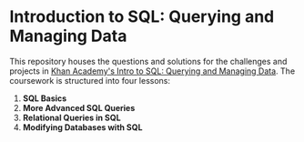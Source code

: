 # Introduction to SQL: Querying and Managing Data

This repository houses the questions and solutions for the challenges and projects in [Khan Academy's Intro to SQL: Querying and Managing Data](https://www.khanacademy.org/computing/computer-programming/sql). The coursework is structured into four lessons:

1. **SQL Basics**
2. **More Advanced SQL Queries**
3. **Relational Queries in SQL**
4. **Modifying Databases with SQL**
